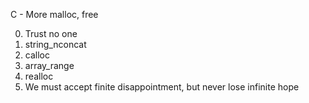C - More malloc, free

0. Trust no one
1. string_nconcat
2. calloc
3. array_range
4. realloc
5. We must accept finite disappointment, but never lose infinite hope


